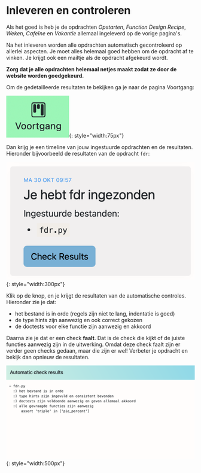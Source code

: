 # Inleveren en controleren

Als het goed is heb je de opdrachten *Opstarten*, *Function Design Recipe*, *Weken*, *Cafeïne* en *Vakantie* allemaal ingeleverd op de vorige pagina's.

Na het inleveren worden alle opdrachten automatisch gecontroleerd op allerlei aspecten. Je moet alles helemaal goed hebben om de opdracht af te vinken. Je krijgt ook een mailtje als de opdracht afgekeurd wordt.

**Zorg dat je alle opdrachten helemaal netjes maakt zodat ze door de website worden goedgekeurd.**

Om de gedetailleerde resultaten te bekijken ga je naar de pagina Voortgang:

[![](voortgang.png)](/submissions){: style="width:75px"}

Dan krijg je een timeline van jouw ingestuurde opdrachten en de resultaten. Hieronder bijvoorbeeld de resultaten van de opdracht `fdr`:

![](fdr.png){: style="width:300px"}

Klik op de knop, en je krijgt de resultaten van de automatische controles. Hieronder zie je dat:

* het bestand is in orde (regels zijn niet te lang, indentatie is goed)
* de type hints zijn aanwezig en ook correct gekozen
* de doctests voor elke functie zijn aanwezig en akkoord

Daarna zie je dat er een check **faalt**. Dat is de check die kijkt of de juiste functies aanwezig zijn in de uitwerking. Omdat deze check faalt zijn er verder geen checks gedaan, maar die zijn er wel! Verbeter je opdracht en bekijk dan opnieuw de resultaten.

![](checks.png){: style="width:500px"}
